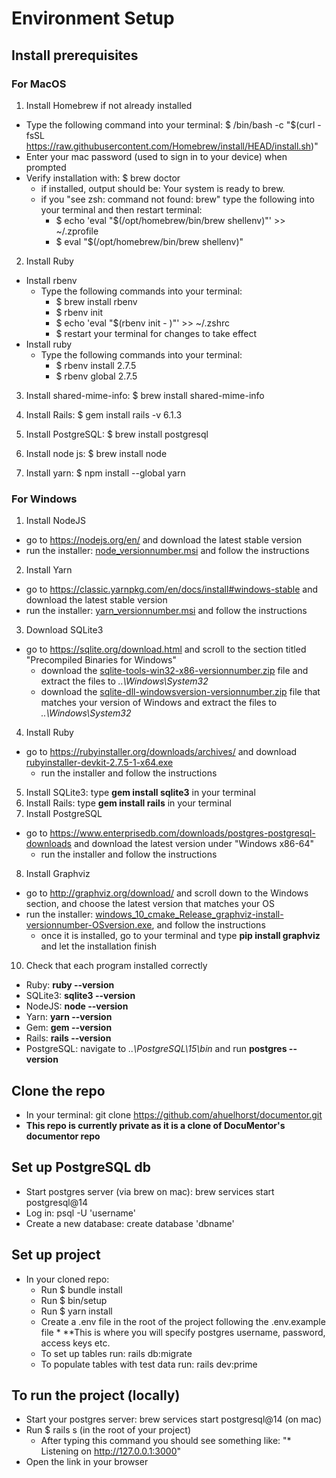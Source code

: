 # Environment Setup

## Install prerequisites
  ### For MacOS
  1. Install Homebrew if not already installed
  * Type the following command into your terminal: $ /bin/bash -c "$(curl -fsSL https://raw.githubusercontent.com/Homebrew/install/HEAD/install.sh)"
  * Enter your mac password (used to sign in to your device) when prompted
  * Verify installation with: $ brew doctor
     * if installed, output should be: Your system is ready to brew.
     * if you "see zsh: command not found: brew" type the following into your terminal and then restart terminal: 
       * $ echo 'eval "$(/opt/homebrew/bin/brew shellenv)"' >> ~/.zprofile
       * $ eval "$(/opt/homebrew/bin/brew shellenv)"    
       
  2. Install Ruby
  * Install rbenv
     * Type the following commands into your terminal:
       * $ brew install rbenv
       * $ rbenv init
       * $ echo 'eval "$(rbenv init - )"' >> ~/.zshrc
       * $ restart your terminal for changes to take effect
   * Install ruby
     * Type the following commands into your terminal: 
       * $ rbenv install 2.7.5
       * $ rbenv global 2.7.5

   3. Install shared-mime-info: $ brew install shared-mime-info
 
   4. Install Rails: $ gem install rails -v 6.1.3
   
   5. Install PostgreSQL: $ brew install postgresql
   
   6. Install node js: $ brew install node

   7. Install yarn: $ npm install --global yarn
   
 
   ### For Windows
   1. Install NodeJS
   * go to https://nodejs.org/en/ and download the latest stable version
   * run the installer: <u>node_versionnumber.msi</u> and follow the instructions
   2. Install Yarn
   * go to https://classic.yarnpkg.com/en/docs/install#windows-stable and download the latest stable version
   * run the installer: <u>yarn_versionnumber.msi</u> and follow the instructions
   3. Download SQLite3
   * go to https://sqlite.org/download.html and scroll to the section titled "Precompiled Binaries for Windows"
     * download the <u>sqlite-tools-win32-x86-versionnumber.zip</u> file and extract the files to <i>..\Windows\System32</i>
     * download the <u>sqlite-dll-windowsversion-versionnumber.zip</u> file that matches your version of Windows and extract the files to <i>..\Windows\System32</i>
   4. Install Ruby
   * go to https://rubyinstaller.org/downloads/archives/ and download <u>rubyinstaller-devkit-2.7.5-1-x64.exe</u>
     * run the installer and follow the instructions
   5. Install SQLite3: type <strong>gem install sqlite3</strong> in your terminal
   6. Install Rails: type <strong>gem install rails</strong> in your terminal
   7. Install PostgreSQL
   * go to https://www.enterprisedb.com/downloads/postgres-postgresql-downloads and download the latest version under "Windows x86-64"
     * run the installer and follow the instructions
   8. Install Graphviz
   * go to http://graphviz.org/download/ and scroll down to the Windows section, and choose the latest version that matches your OS
   * run the installer: <u>windows_10_cmake_Release_graphviz-install-versionnumber-OSversion.exe</u>, and follow the instructions
     * once it is installed, go to your terminal and type <strong>pip install graphviz</strong> and let the installation finish
   10. Check that each program installed correctly
   * Ruby: <strong>ruby --version</strong>
   * SQLite3: <strong>sqlite3 --version</strong>
   * NodeJS: <strong>node --version</strong>
   * Yarn: <strong>yarn --version</strong>
   * Gem: <strong>gem --version</strong>
   * Rails: <strong>rails --version</strong>
   * PostgreSQL: navigate to <i>..\PostgreSQL\15\bin</i> and run <strong>postgres --version</strong>
   
   ## Clone the repo
   * In your terminal: git clone https://github.com/ahuelhorst/documentor.git
   * **This repo is currently private as it is a clone of DocuMentor's documentor repo**

   ## Set up PostgreSQL db
   * Start postgres server (via brew on mac): brew services start postgresql@14
   * Log in: psql -U 'username'
   * Create a new database: create database 'dbname'
  
   ## Set up project
   * In your cloned repo:
      * Run $ bundle install 
      * Run $ bin/setup
      * Run $ yarn install
      * Create a .env file in the root of the project following the .env.example file
            * **This is where you will specify postgres username, password, access keys etc.
      * To set up tables run: rails db:migrate
      * To populate tables with test data run:  rails dev:prime
  
  
  ## To run the project (locally)
  * Start your postgres server: brew services start postgresql@14 (on mac)
  * Run $ rails s (in the root of your project)
      * After typing this command you should see something like: "* Listening on http://127.0.0.1:3000"
  * Open the link in your browser
 
  
  

  
 
  
  
  
   
    
   
   
   


  
  
